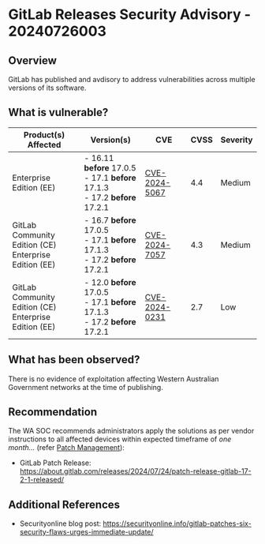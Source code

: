 # GitLab Releases Security Advisory - 20240726003

## Overview

GitLab has published and avdisory to address vulnerabilities across multiple versions of its software.

## What is vulnerable?

| Product(s) Affected                                         | Version(s)                                                                              | CVE                                                             | CVSS | Severity |
| ----------------------------------------------------------- | --------------------------------------------------------------------------------------- | --------------------------------------------------------------- | ---- | -------- |
| Enterprise Edition (EE)                                     | - 16.11 **before** 17.0.5 <br/> - 17.1 **before** 17.1.3 <br/> - 17.2 **before** 17.2.1 | [CVE-2024-5067](https://nvd.nist.gov/vuln/detail/CVE-2024-5067) | 4.4  | Medium   |
| GitLab Community Edition (CE) <br/> Enterprise Edition (EE) | - 16.7 **before** 17.0.5 <br/> - 17.1 **before** 17.1.3 <br/> - 17.2 **before** 17.2.1  | [CVE-2024-7057](https://nvd.nist.gov/vuln/detail/CVE-2024-7057) | 4.3  | Medium   |
| GitLab Community Edition (CE) <br/> Enterprise Edition (EE) | - 12.0 **before** 17.0.5 </br> - 17.1 **before** 17.1.3 </br> - 17.2 **before** 17.2.1  | [CVE-2024-0231](https://nvd.nist.gov/vuln/detail/CVE-2024-0231) | 2.7  | Low      |

## What has been observed?

There is no evidence of exploitation affecting Western Australian Government networks at the time of publishing.

## Recommendation

The WA SOC recommends administrators apply the solutions as per vendor instructions to all affected devices within expected timeframe of *one month...* (refer [Patch Management](../guidelines/patch-management.md)):

- GitLab Patch Release: <https://about.gitlab.com/releases/2024/07/24/patch-release-gitlab-17-2-1-released/>

## Additional References

- Securityonline blog post: <https://securityonline.info/gitlab-patches-six-security-flaws-urges-immediate-update/>
